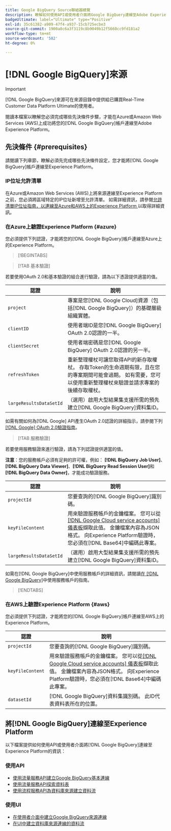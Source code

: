 ```yaml
---
title: Google BigQuery Source聯結器總覽
description: 瞭解如何使用API或使用者介面將Google BigQuery連線至Adobe Experience Platform。
badgeUltimate: label="Ultimate" type="Positive"
exl-id: 35c61382-a909-47f4-a937-15cb725ecbe3
source-git-commit: 1900a8c6a3f3119c8b9049b12f5660cc9fd181a2
workflow-type: tm+mt
source-wordcount: '582'
ht-degree: 0%

---
```


# [!DNL Google BigQuery]來源

>[!IMPORTANT]
>
>[!DNL Google BigQuery]來源可在來源目錄中提供給已購買Real-Time Customer Data Platform Ultimate的使用者。

閱讀本檔案以瞭解您必須完成哪些先決條件步驟，才能在Azure或Amazon Web Services (AWS)上成功將您的[!DNL Google BigQuery]帳戶連線至Adobe Experience Platform。

## 先決條件 {#prerequisites}

請閱讀下列章節，瞭解必須先完成哪些先決條件設定，您才能將[!DNL Google BigQuery]帳戶連線至Experience Platform。

### IP位址允許清單

在Azure或Amazon Web Services (AWS)上將來源連線至Experience Platform之前，您必須將區域特定的IP位址新增至允許清單。 如需詳細資訊，請參閱[允許清單IP位址指南，以連線至Azure和AWS上的Experience Platform ](../../ip-address-allow-list.md)以取得詳細資訊。

### 在Azure上驗證Experience Platform {#azure}

您必須提供下列認證，才能將您的[!DNL Google BigQuery]帳戶連線至Azure上的Experience Platform。

>[!BEGINTABS]

>[!TAB 基本驗證]

若要使用OAuth 2.0和基本驗證的組合進行驗證，請為以下憑證提供適當的值。

| 認證 | 說明 |
| --- | --- |
| `project` | 專案是您[!DNL Google Cloud]資源（包括[!DNL Google BigQuery]）的基礎層級組織實體。 |
| `clientID` | 使用者端ID是您[!DNL Google BigQuery] OAuth 2.0認證的一半。 |
| `clientSecret` | 使用者端密碼是您[!DNL Google BigQuery] OAuth 2.0認證的另一半。 |
| `refreshToken` | 重新整理權杖可讓您取得API的新存取權杖。 存取Token的生命週期有限，且在您的專案期間可能會過期。 如有需要，您可以使用重新整理權杖來驗證並請求專案的後續存取權杖。 |
| `largeResultsDataSetId` | （選用）啟用大型結果集支援所需的預先建立[!DNL Google BigQuery]資料集ID。 |

如需有關如何為[!DNL Google] API產生OAuth 2.0認證的詳細指示，請參閱下列[[!DNL Google] OAuth 2.0驗證指南](https://developers.google.com/identity/protocols/oauth2)。

>[!TAB 服務驗證]

若要使用服務驗證來進行驗證，請為下列認證提供適當的值。

**注意**：您的服務帳戶必須有足夠的許可權，例如： **[!DNL BigQuery Job User]**、**[!DNL BigQuery Data Viewer]**、**[!DNL BigQuery Read Session User]**&#x200B;和&#x200B;**[!DNL BigQuery Data Owner]**，才能成功驗證服務。

| 認證 | 說明 |
| --- | --- |
| `projectId` | 您要查詢的[!DNL Google BigQuery]識別碼。 |
| `keyFileContent` | 用來驗證服務帳戶的金鑰檔案。 您可以從[[!DNL Google Cloud service accounts] 儀表板](https://console.cloud.google.com)擷取此值。 金鑰檔案內容為JSON格式。 向Experience Platform驗證時，您必須在[!DNL Base64]中編碼此專案。 |
| `largeResultsDataSetId` | （選用）啟用大型結果集支援所需的預先建立[!DNL Google BigQuery]資料集ID。 |

如需在[!DNL Google BigQuery]中使用服務帳戶的詳細資訊，請閱讀[在 [!DNL Google BigQuery]](https://cloud.google.com/bigquery/docs/use-service-accounts)中使用服務帳戶的指南。

>[!ENDTABS]

### 在AWS上驗證Experience Platform {#aws}

您必須提供下列認證，才能將您的[!DNL Google BigQuery]帳戶連線至AWS上的Experience Platform。

| 認證 | 說明 |
| --- | --- |
| `projectId` | 您要查詢的[!DNL Google BigQuery]識別碼。 |
| `keyFileContent` | 用來驗證服務帳戶的金鑰檔案。 您可以從[[!DNL Google Cloud service accounts] 儀表板](https://console.cloud.google.com)擷取此值。 金鑰檔案內容為JSON格式。 向Experience Platform驗證時，您必須在[!DNL Base64]中編碼此專案。 |
| `datasetId` | [!DNL Google BigQuery]資料集識別碼。 此ID代表資料表所在的位置。 |

## 將[!DNL Google BigQuery]連線至Experience Platform

以下檔案提供如何使用API或使用者介面將[!DNL Google BigQuery]連線至Experience Platform的資訊：

### 使用API

- [使用流量服務API建立Google BigQuery基本連線](../../tutorials/api/create/databases/bigquery.md)
- [使用流量服務API探索資料表](../../tutorials/api/explore/tabular.md)
- [使用流程服務API為資料庫來源建立資料流](../../tutorials/api/collect/database-nosql.md)

### 使用UI

- [在使用者介面中建立Google BigQuery來源連線](../../tutorials/ui/create/databases/bigquery.md)
- [在UI中建立資料庫來源連線的資料流](../../tutorials/ui/dataflow/databases.md)

